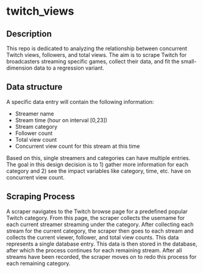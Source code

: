 # twitch_views
## Description
This repo is dedicated to analyzing the relationship between concurrent Twitch views, followers, and total views. The aim is to scrape Twitch for broadcasters streaming specific games, collect their data, and fit the small-dimension data to a regression variant.

## Data structure
A specific data entry will contain the following information:
* Streamer name
* Stream time (hour on interval [0,23])
* Stream category
* Follower count
* Total view count
* Concurrent view count for this stream at this time

Based on this, single streamers and categories can have multiple entries. The goal in this design decision is to 1) gather more information for each category and 2) see the impact variables like category, time, etc. have on concurrent view count.

## Scraping Process
A scraper navigates to the Twitch browse page for a predefined popular Twitch category. From this page, the scraper collects the username for each current streamer streaming under the category. After collecting each stream for the current category, the scraper then goes to each stream and collects the current viewer, follower, and total view counts. This data represents a single database entry. This data is then stored in the database, after which the process continues for each remaining stream. After all streams have been recorded, the scraper moves on to redo this process for each remaining category.
